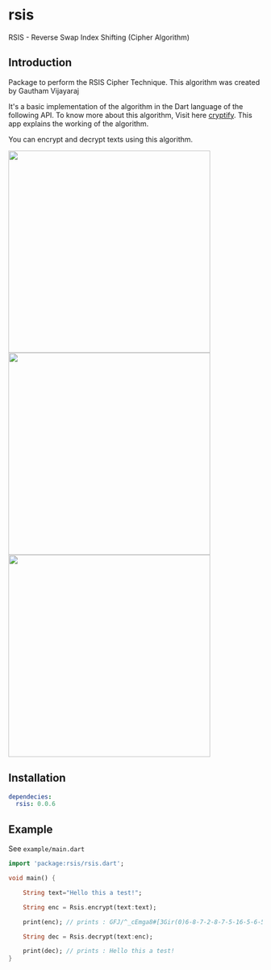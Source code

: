 # rsis

RSIS - Reverse Swap Index Shifting (Cipher Algorithm)

## Introduction

Package to perform the RSIS Cipher Technique. This algorithm was created by Gautham Vijayaraj

It's a basic implementation of the algorithm in the Dart language of the following API. To know more about this algorithm, Visit here [cryptify](https://github.com/gauthiii/cryptify). This app explains the working of the algorithm.

You can encrypt and decrypt texts using this algorithm.

<p>
<img src="https://github.com/gauthiii/rsis/assets/35861219/fba7d6f5-579d-46b6-84d9-2763303f7116" height="400">
  <img src="https://github.com/gauthiii/rsis/assets/35861219/1128f200-8879-438f-a5dd-272f9b457e0f" height="400">
  <img src="https://github.com/gauthiii/rsis/assets/35861219/85a1afe5-9d7e-4ebd-aafa-94890b0b761d" height="400">
<br>
</p>

## Installation

```yaml
dependecies:
  rsis: 0.0.6
```

## Example

See `example/main.dart`

```dart
import 'package:rsis/rsis.dart';

void main() {

    String text="Hello this a test!";

    String enc = Rsis.encrypt(text:text);

    print(enc); // prints : GFJ/^_cEmga8#[3Gir(0)6-8-7-2-8-7-5-16-5-6-5-8-5-3-9-2-9-9

    String dec = Rsis.decrypt(text:enc);

    print(dec); // prints : Hello this a test!
}
```


